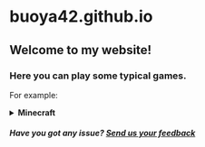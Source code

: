 # buoya42.github.io
## Welcome to my website!
### Here you can play some typical games.
For example:
</br>
<details>
<summary>
  <strong>Minecraft</strong>
</summary>
+ <a href="https://buoya42.github.io/minecraft/1.2.6/index.html">1.2.6</a>
</br>
+ <a href="https://buoya42.github.io/minecraft/1.3/index.html">1.3</a>
</br>
+ <a href="https://buoya42.github.io/minecraft/1.5.2.html">1.5.2</a>
</br>
+ <a href="https://buoya42.github.io/minecraft/1.8/index.html">1.8</a>
</br>
+ <a href="https://buoya42.github.io/minecraft/1.8%20international/index.html">1.8 International</a>
</details>


##### Have you got any issue? [Send us your feedback](https://github.com/buoya42/buoya42.github.io/issues)
  <!-- COMING SOON! -->
